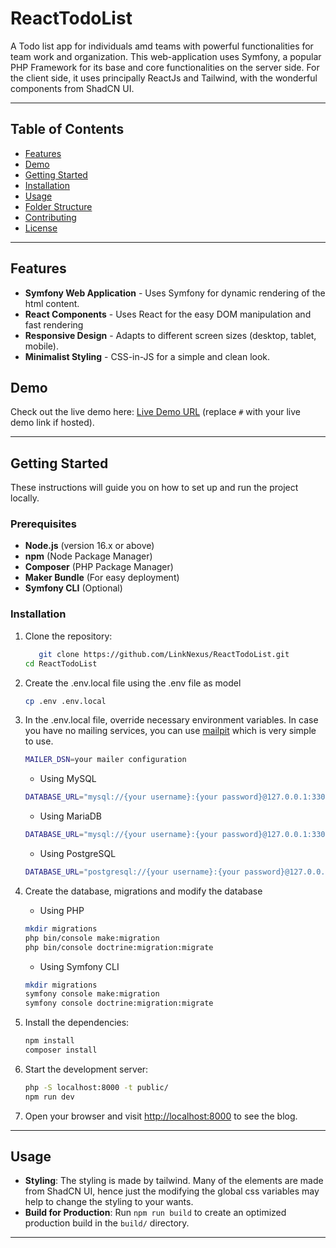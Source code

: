 # ReactTodoList

A Todo list app for individuals amd teams with powerful functionalities for team work and organization.
This web-application uses Symfony, a popular PHP Framework for its base and core functionalities on the server side.
For the client side, it uses principally ReactJs and Tailwind, with the wonderful components from ShadCN UI.

---

## Table of Contents

- [Features](#features)
- [Demo](#demo)
- [Getting Started](#getting-started)
- [Installation](#installation)
- [Usage](#usage)
- [Folder Structure](#folder-structure)
- [Contributing](#contributing)
- [License](#license)

---

## Features

- **Symfony Web Application** - Uses Symfony for dynamic rendering of the html content.
- **React Components** - Uses React for the easy DOM manipulation and fast rendering
- **Responsive Design** - Adapts to different screen sizes (desktop, tablet, mobile).
- **Minimalist Styling** - CSS-in-JS for a simple and clean look.

## Demo

Check out the live demo here: [Live Demo URL](#) (replace `#` with your live demo link if hosted).

---

## Getting Started

These instructions will guide you on how to set up and run the project locally.

### Prerequisites

- **Node.js** (version 16.x or above)
- **npm** (Node Package Manager)
- **Composer** (PHP Package Manager)
- **Maker Bundle** (For easy deployment)
- **Symfony CLI** (Optional)

### Installation

1. Clone the repository:
    ```bash
       git clone https://github.com/LinkNexus/ReactTodoList.git
    cd ReactTodoList
    ```
   
2. Create the .env.local file using the .env file as model
   ```bash
   cp .env .env.local
    ```
   
3. In the .env.local file, override necessary environment variables. In case you have no mailing services, you can use [mailpit](https://mailpit.axllent.org/docs/install/) which is very simple to use.
   ```bash
   MAILER_DSN=your mailer configuration
    ```
   - Using MySQL
   ```bash
   DATABASE_URL="mysql://{your username}:{your password}@127.0.0.1:3306/{your database name}?serverVersion=8.0.32&charset=utf8mb4"
    ```
   - Using MariaDB
   ```bash
   DATABASE_URL="mysql://{your username}:{your password}@127.0.0.1:3306/{your database name}?serverVersion=10.11.2-MariaDB&charset=utf8mb4"
    ```
   - Using PostgreSQL 
   ```bash
   DATABASE_URL="postgresql://{your username}:{your password}@127.0.0.1:5432/{your database name}?serverVersion=16&charset=utf8"
    ```

4. Create the database, migrations and modify the database
   - Using PHP
   ```bash
   mkdir migrations
   php bin/console make:migration
   php bin/console doctrine:migration:migrate
    ```
   - Using Symfony CLI
   ```bash
   mkdir migrations
   symfony console make:migration
   symfony console doctrine:migration:migrate
   ```
   
5. Install the dependencies:
    ```bash
    npm install
   composer install
    ```

6. Start the development server:
    ```bash
   php -S localhost:8000 -t public/
   npm run dev
    ```

7. Open your browser and visit [http://localhost:8000](http://localhost:8000) to see the blog.

---

## Usage

- **Styling**: The styling is made by tailwind. Many of the elements are made from ShadCN UI, hence just the modifying
the global css variables may help to change the styling to your wants.
- **Build for Production**: Run `npm run build` to create an optimized production build in the `build/` directory.

---
